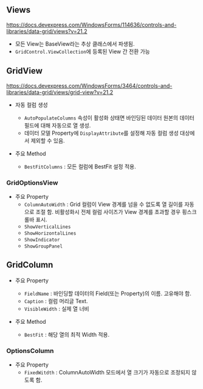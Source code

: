 ## Views
https://docs.devexpress.com/WindowsForms/114636/controls-and-libraries/data-grid/views?v=21.2
- 모든 View는 BaseView라는 추상 클래스에서 파생됨.
- ```GridControl.ViewCollection```에 등록된 View 간 전환 가능

## GridView
https://docs.devexpress.com/WindowsForms/3464/controls-and-libraries/data-grid/views/grid-view?v=21.2
- 자동 컬럼 생성
  - ```AutoPopulateColumns``` 속성이 활성화 상태면 바인딩된 데이터 원본의 데이터 필드에 대해 자동으로 열 생성.
  - 데이터 모델 Property에 ```DisplayAttribute```를 설정해 자동 컬럼 생성 대상에서 제외할 수 있음.

- 주요 Method
  - ```BestFitColumns``` : 모든 컬럼에 BestFit 설정 적용.

### GridOptionsView
- 주요 Property
  - ```ColumnAutoWidth``` : Grid 컬럼이 View 경계를 넘을 수 없도록 열 길이를 자동으로 조절 함. 비활성화시 전체 컬럼 사이즈가 View 경계를 초과할 경우 횡스크롤바 표시.
  - ```ShowVerticalLines```
  - ```ShowHorizontalLines```
  - ```ShowIndicator```
  - ```ShowGroupPanel```

## GridColumn
- 주요 Property
  - ```FieldName``` : 바인딩할 데이터의 Field(또는 Property)의 이름. 고유해야 함.
  - ```Caption``` : 컬럼 머리글 Text.
  - ```VisibleWidth``` : 실제 열 너비
  
- 주요 Method
  - ```BestFit``` : 해당 열의 최적 Width 적용.

### OptionsColumn
- 주요 Property
  - ```FixedWitdth``` : ColumnAutoWidth 모드에서 열 크기가 자동으로 조정되지 않도록 함.
